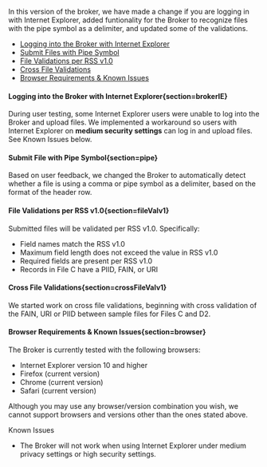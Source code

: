 In this version of the broker, we have made a change if you are logging in with Internet Explorer, added funtionality for the Broker to recognize files with the pipe symbol as a delimiter, and updated some of the validations.

* [Logging into the Broker with Internet Explorer](#/help?section=brokerIE)
* [Submit Files with Pipe Symbol](#/help?section=pipe)
* [File Validations per RSS v1.0](#/help?section=fileValv1)
* [Cross File Validations](#/help?section=crossFileValv1)
* [Browser Requirements & Known Issues](#/help?section=browser)

#### Logging into the Broker with Internet Explorer{section=brokerIE}
During user testing, some Internet Explorer users were unable to log into the Broker and upload files. We implemented a workaround so users with Internet Explorer on __medium security settings__ can log in and upload files. See Known Issues below.

#### Submit File with Pipe Symbol{section=pipe}
Based on user feedback, we changed the Broker to automatically detect whether a file is using a comma or pipe symbol as a delimiter, based on the format of the header row.

#### File Validations per RSS v1.0{section=fileValv1}
Submitted files will be validated per RSS v1.0. Specifically:

* Field names match the RSS v1.0
* Maximum field length does not exceed the value in RSS v1.0
* Required fields are present per RSS v1.0
* Records in File C have a PIID, FAIN, or URI

#### Cross File Validations{section=crossFileValv1}
We started work on cross file validations, beginning with cross validation of the FAIN, URI or PIID between sample files for Files C and D2.

#### Browser Requirements & Known Issues{section=browser}
The Broker is currently tested with the following browsers:

* Internet Explorer version 10 and higher
* Firefox (current version)
* Chrome (current version)
* Safari (current version)

Although you may use any browser/version combination you wish, we cannot support browsers and versions other than the ones stated above.

Known Issues

* The Broker will not work when using Internet Explorer under medium privacy settings or high security settings.